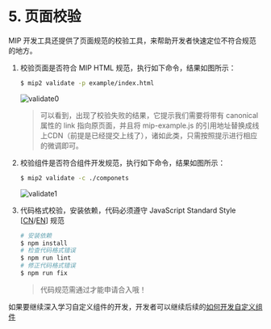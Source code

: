# 5. 页面校验

MIP 开发工具还提供了页面规范的校验工具，来帮助开发者快速定位不符合规范的地方。

1. 校验页面是否符合 MIP HTML 规范，执行如下命令，结果如图所示：

	``` bash
	$ mip2 validate -p example/index.html
	```

    ![validate0](https://gss0.baidu.com/9rkZbzqaKgQUohGko9WTAnF6hhy/assets/mip/codelab/validate0.png)

	> 可以看到，出现了校验失败的结果，它提示我们需要将带有 canonical 属性的 link 指向原页面，并且将 mip-example.js 的引用地址替换成线上CDN（前提是已经提交上线了），诸如此类，只需按照提示进行相应的微调即可。


2. 校验组件是否符合组件开发规范，执行如下命令，结果如图所示：

	``` bash
	$ mip2 validate -c ./componets
	```

	![validate1](https://gss0.baidu.com/9rkZbzqaKgQUohGko9WTAnF6hhy/assets/mip/codelab/validate1.jpg)

3. 代码格式校验，安装依赖，代码必须遵守 JavaScript Standard Style [[CN](https://standardjs.com/rules-zhcn.html)/[EN](https://standardjs.com/rules-en.html)] 规范

	``` bash
	# 安装依赖
	$ npm install
	# 检查代码格式错误
	$ npm run lint
	# 修正代码格式错误
	$ npm run fix
	```

	> 代码规范需通过才能申请合入哦！


如果要继续深入学习自定义组件的开发，开发者可以继续后续的[如何开发自定义组件](../component-development/introduction.md)
